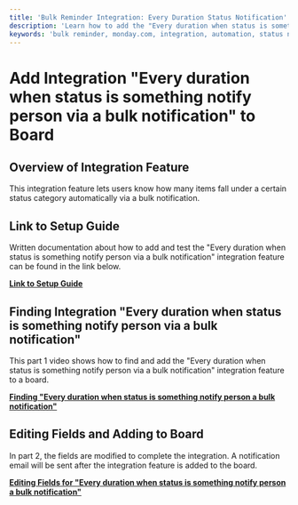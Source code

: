 ```yaml
---
title: 'Bulk Reminder Integration: Every Duration Status Notification'
description: 'Learn how to add the "Every duration when status is something notify person via a bulk notification" integration feature to automate reminders based on status changes.'
keywords: 'bulk reminder, monday.com, integration, automation, status notification, bulk notification, setup guide, video tutorial'
---
```


# Add Integration "Every duration when status is something notify person via a bulk notification" to Board 

## Overview of Integration Feature 

This integration feature lets users know how many items fall under a certain status category automatically via a bulk notification. 

## Link to Setup Guide 

Written documentation about how to add and test the "Every duration when status is something notify person via a bulk notification" integration feature can be found in the link below.

[**Link to Setup Guide**](/bulk-remind/docs/everydurationstatusremind)

## Finding Integration "Every duration when status is something notify person via a bulk notification"

This part 1 video shows how to find and add the "Every duration when status is something notify person via a bulk notification" integration feature to a board. 

[**Finding "Every duration when status is something notify person a bulk notification"**](https://youtu.be/6BlPbon0TFc)

## Editing Fields and Adding to Board

In part 2, the fields are modified to complete the integration. 
A notification email will be sent after the integration feature is added to the board. 

[**Editing Fields for "Every duration when status is something notify person a bulk notification"**](https://youtu.be/D_u-3vXLNbs)
